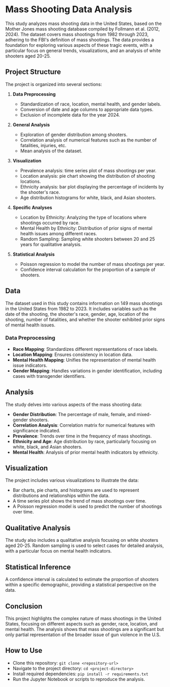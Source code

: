 # Mass Shooting Data Analysis

This study analyzes mass shooting data in the United States, based on the Mother Jones mass shooting database compiled by Follmann et al. (2012, 2024). The dataset covers mass shootings from 1982 through 2023, adhering to the FBI's definition of mass shootings. The data provides a foundation for exploring various aspects of these tragic events, with a particular focus on general trends, visualizations, and an analysis of white shooters aged 20-25.

## Project Structure

The project is organized into several sections:

1. **Data Preprocessing**
    - Standardization of race, location, mental health, and gender labels.
    - Conversion of date and age columns to appropriate data types.
    - Exclusion of incomplete data for the year 2024.

2. **General Analysis**
    - Exploration of gender distribution among shooters.
    - Correlation analysis of numerical features such as the number of fatalities, injuries, etc.
    - Mean analysis of the dataset.

3. **Visualization**
    - Prevalence analysis: time series plot of mass shootings per year.
    - Location analysis: pie chart showing the distribution of shooting locations.
    - Ethnicity analysis: bar plot displaying the percentage of incidents by the shooter's race.
    - Age distribution histograms for white, black, and Asian shooters.

4. **Specific Analyses**
    - Location by Ethnicity: Analyzing the type of locations where shootings occurred by race.
    - Mental Health by Ethnicity: Distribution of prior signs of mental health issues among different races.
    - Random Sampling: Sampling white shooters between 20 and 25 years for qualitative analysis.

5. **Statistical Analysis**
    - Poisson regression to model the number of mass shootings per year.
    - Confidence interval calculation for the proportion of a sample of shooters.

## Data

The dataset used in this study contains information on 149 mass shootings in the United States from 1982 to 2023. It includes variables such as the date of the shooting, the shooter's race, gender, age, location of the shooting, number of fatalities, and whether the shooter exhibited prior signs of mental health issues.

### Data Preprocessing

- **Race Mapping**: Standardizes different representations of race labels.
- **Location Mapping**: Ensures consistency in location data.
- **Mental Health Mapping**: Unifies the representation of mental health issue indicators.
- **Gender Mapping**: Handles variations in gender identification, including cases with transgender identifiers.

## Analysis

The study delves into various aspects of the mass shooting data:

- **Gender Distribution**: The percentage of male, female, and mixed-gender shooters.
- **Correlation Analysis**: Correlation matrix for numerical features with significance indicated.
- **Prevalence**: Trends over time in the frequency of mass shootings.
- **Ethnicity and Age**: Age distribution by race, particularly focusing on white, black, and Asian shooters.
- **Mental Health**: Analysis of prior mental health indicators by ethnicity.

## Visualization

The project includes various visualizations to illustrate the data:

- Bar charts, pie charts, and histograms are used to represent distributions and relationships within the data.
- A time series plot shows the trend of mass shootings over time.
- A Poisson regression model is used to predict the number of shootings over time.

## Qualitative Analysis

The study also includes a qualitative analysis focusing on white shooters aged 20-25. Random sampling is used to select cases for detailed analysis, with a particular focus on mental health indicators.

## Statistical Inference

A confidence interval is calculated to estimate the proportion of shooters within a specific demographic, providing a statistical perspective on the data.

## Conclusion

This project highlights the complex nature of mass shootings in the United States, focusing on different aspects such as gender, race, location, and mental health. The analysis shows that mass shootings are a significant but only partial representation of the broader issue of gun violence in the U.S.

## How to Use

- Clone this repository: `git clone <repository-url>`
- Navigate to the project directory: `cd <project-directory>`
- Install required dependencies: `pip install -r requirements.txt`
- Run the Jupyter Notebook or scripts to reproduce the analysis.


